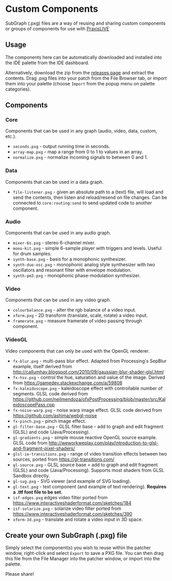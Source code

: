 # Custom Components

SubGraph (.pxg) files are a way of reusing and sharing custom components or groups of components for use with [PraxisLIVE](http://www.praxislive.org)

## Usage

The components here can be automatically downloaded and installed into the IDE palette from the IDE dashboard.

Alternatively, download the zip from the [releases page](https://github.com/praxis-live/components/releases) and extract the contents. Drag .pxg files into your patch from the File Browser tab, or import them into your palette (choose `Import` from the popup menu on palette categories).

## Components

### Core

Components that can be used in any graph (audio, video, data, custom, etc.).

* `seconds.pxg` - output running time in seconds.
* `array-map.pxg` - map a range from 0 to 1 to values in an array.
* `normalize.pxg` - normalize incoming signals to between 0 and 1.

### Data

Components that can be used in a data graph.

* `file-listener.pxg` - given an absolute path to a (text) file, will load and send the contents, then listen and reload/resend on file changes. Can be connected to `core:routing:send` to send updated code to another component.

### Audio

Components that can be used in any audio graph.

* `mixer-6s.pxg` - stereo 6-channel mixer.
* `mono-kit.pxg` - simple 6-sample player with triggers and levels. Useful for drum samples.
* `synth-base.pxg` - basis for a monophonic synthesizer.
* `synth-duo-osc.pxg` - monophonic analog style synthesizer with two oscillators and resonant filter with envelope modulation.
* `synth-pm3.pxg` - monophonic phase-modulation synthesizer.

### Video

Components that can be used in any video graph.

* `colourbalance.pxg` - alter the rgb balance of a video input.
* `xform.pxg` - 2D transform (translate, scale, rotate) a video input.
* `framerate.pxg` - measure framerate of video passing through component.

### VideoGL

Video components that can only be used with the OpenGL renderer.

* `fx-blur.pxg` - multi-pass blur effect. Adapted from Processing's SepBlur example, itself derived from http://callumhay.blogspot.com/2010/09/gaussian-blur-shader-glsl.html
* `fx-hsv.pxg` - control the hue, saturation and value of the image. Derived from https://gamedev.stackexchange.com/a/59808
* `fx-kaleidoscope.pxg` - kaleidoscope effect with controllable number of segments. GLSL code derived from https://github.com/neilmendoza/ofxPostProcessing/blob/master/src/KaleidoscopePass.cpp
* `fx-noise-warp.pxg` - noise warp image effect. GLSL code derived from https://github.com/ashima/webgl-noise
* `fx-pinch.pxg` - pinch image effect.
* `gl-filter-base.pxg` - GLSL filter base - add to graph and edit fragment (GLSL) and code (Java/Processing).
* `gl-gradients.pxg` - simple mouse reactive OpenGL source example. GLSL code from http://weworkweplay.com/play/introduction-to-glsl-and-fragment-pixel-shaders/
* `glsl-io-transitions.pxg`  - range of video transition effects between two sources, ported from https://gl-transitions.com/
* `gl-source.pxg` - GLSL source base = add to graph and edit fragment (GLSL) and code (Java/Processing). Supports most shaders from GLSL Sandbox directly.
* `gl-svg.pxg` - SVG viewer (and example of SVG loading).
* `gl-text.pxg` - text component (and example of text rendering). **Requires a .ttf font file to be set.**
* `isf-edges.pxg` edges video filter ported from https://www.interactiveshaderformat.com/sketches/184
* `isf-solarize.pxg` - solarize video filter ported from https://www.interactiveshaderformat.com/sketches/390
* `xform-3d.pxg` - translate and rotate a video input in 3D space.

## Create your own SubGraph (.pxg) file

Simply select the component(s) you wish to reuse within the patcher window, right-click and select `Export` to save a PXG file. You can then drag this file from the File Manager into the patcher window, or import into the palette.

Please share!
